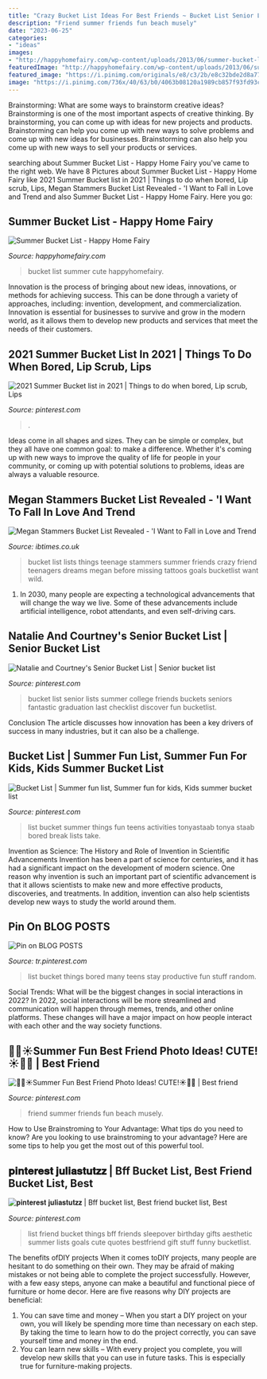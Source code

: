 ```yaml
---
title: "Crazy Bucket List Ideas For Best Friends ~ Bucket List Senior Lists Summer College Friends Buckets Seniors Fantastic Graduation Last Checklist Discover Fun Bucketlist"
description: "Friend summer friends fun beach musely"
date: "2023-06-25"
categories:
- "ideas"
images:
- "http://happyhomefairy.com/wp-content/uploads/2013/06/summer-bucket-list1.jpg"
featuredImage: "http://happyhomefairy.com/wp-content/uploads/2013/06/summer-bucket-list1.jpg"
featured_image: "https://i.pinimg.com/originals/e8/c3/2b/e8c32bde2d8a77d653c3bc294ff04ae1.jpg"
image: "https://i.pinimg.com/736x/40/63/b0/4063b08120a1989cb857f93fd93c6abb.jpg"
---
```



Brainstorming: What are some ways to brainstorm creative ideas?
Brainstorming is one of the most important aspects of creative thinking. By brainstorming, you can come up with ideas for new projects and products. Brainstorming can help you come up with new ways to solve problems and come up with new ideas for businesses. Brainstorming can also help you come up with new ways to sell your products or services.

	

		
searching about Summer Bucket List - Happy Home Fairy you've came to the right web. We have 8 Pictures about Summer Bucket List - Happy Home Fairy like 2021 Summer Bucket list in 2021 | Things to do when bored, Lip scrub, Lips, Megan Stammers Bucket List Revealed - &#039;I Want to Fall in Love and Trend and also Summer Bucket List - Happy Home Fairy. Here you go:
		
    
## Summer Bucket List - Happy Home Fairy

<img loading=lazy src="http://happyhomefairy.com/wp-content/uploads/2013/06/summer-bucket-list1.jpg" onerror="this.onerror=null;this.src='https://tse2.mm.bing.net/th?id=OIP.1aoilBS_HIG_EHiK4-DBxgHaLH&amp;pid=15.1';" alt="Summer Bucket List - Happy Home Fairy">

_Source: happyhomefairy.com_

>bucket list summer cute happyhomefairy. 

	

Innovation is the process of bringing about new ideas, innovations, or methods for achieving success. This can be done through a variety of approaches, including: invention, development, and commercialization. Innovation is essential for businesses to survive and grow in the modern world, as it allows them to develop new products and services that meet the needs of their customers.

    
## 2021 Summer Bucket List In 2021 | Things To Do When Bored, Lip Scrub, Lips

<img loading=lazy src="https://i.pinimg.com/originals/e7/b2/cf/e7b2cf1f7927e791493e56c9b2dd83b1.jpg" onerror="this.onerror=null;this.src='https://tse3.mm.bing.net/th?id=OIP.KDOAai-R5eUjYDWrUbMp4wHaK_&amp;pid=15.1';" alt="2021 Summer Bucket list in 2021 | Things to do when bored, Lip scrub, Lips">

_Source: pinterest.com_

>. 

	

Ideas come in all shapes and sizes. They can be simple or complex, but they all have one common goal: to make a difference. Whether it's coming up with new ways to improve the quality of life for people in your community, or coming up with potential solutions to problems, ideas are always a valuable resource.

    
## Megan Stammers Bucket List Revealed - &#039;I Want To Fall In Love And Trend

<img loading=lazy src="https://d.ibtimes.co.uk/en/full/308649/essential-things-do.jpg" onerror="this.onerror=null;this.src='https://tse4.mm.bing.net/th?id=OIP.zNMTbF8cTtqGkaVMPjT9wQHaFY&amp;pid=15.1';" alt="Megan Stammers Bucket List Revealed - &#039;I Want to Fall in Love and Trend">

_Source: ibtimes.co.uk_

>bucket list lists things teenage stammers summer friends crazy friend teenagers dreams megan before missing tattoos goals bucketlist want wild. 

	

1. In 2030, many people are expecting a technological advancements that will change the way we live. Some of these advancements include artificial intelligence, robot attendants, and even self-driving cars. 

    
## Natalie And Courtney&#039;s Senior Bucket List | Senior Bucket List

<img loading=lazy src="https://i.pinimg.com/originals/e8/c3/2b/e8c32bde2d8a77d653c3bc294ff04ae1.jpg" onerror="this.onerror=null;this.src='https://tse1.mm.bing.net/th?id=OIP.jaD8QRR3asmJItjBEyyxNwHaJ4&amp;pid=15.1';" alt="Natalie and Courtney&#039;s Senior Bucket List | Senior bucket list">

_Source: pinterest.com_

>bucket list senior lists summer college friends buckets seniors fantastic graduation last checklist discover fun bucketlist. 

	

Conclusion
The article discusses how innovation has been a key drivers of success in many industries, but it can also be a challenge.

    
## Bucket List | Summer Fun List, Summer Fun For Kids, Kids Summer Bucket List

<img loading=lazy src="https://i.pinimg.com/736x/dc/e3/ee/dce3ee3fa4d6bbd4da5efc1dfb0f1660.jpg" onerror="this.onerror=null;this.src='https://tse1.mm.bing.net/th?id=OIP.YyO5EUnOWIpP7H0FTSqIiQHaMH&amp;pid=15.1';" alt="Bucket List | Summer fun list, Summer fun for kids, Kids summer bucket list">

_Source: pinterest.com_

>list bucket summer things fun teens activities tonyastaab tonya staab bored break lists take. 

	

Invention as Science: The History and Role of Invention in Scientific Advancements
Invention has been a part of science for centuries, and it has had a significant impact on the development of modern science. One reason why invention is such an important part of scientific advancement is that it allows scientists to make new and more effective products, discoveries, and treatments. In addition, invention can also help scientists develop new ways to study the world around them.

    
## Pin On BLOG POSTS

<img loading=lazy src="https://i.pinimg.com/736x/dc/18/22/dc1822f927af628406ff204def237822.jpg" onerror="this.onerror=null;this.src='https://tse3.mm.bing.net/th?id=OIP.aRRV5QAtml0gY2lfZgBXBgHaLH&amp;pid=15.1';" alt="Pin on BLOG POSTS">

_Source: tr.pinterest.com_

>list bucket things bored many teens stay productive fun stuff random. 

	

Social Trends: What will be the biggest changes in social interactions in 2022?
In 2022, social interactions will be more streamlined and communication will happen through memes, trends, and other online platforms. These changes will have a major impact on how people interact with each other and the way society functions.

    
## 🌅🌊☀️Summer Fun Best Friend Photo Ideas! CUTE!☀️🌊🌅 | Best Friend

<img loading=lazy src="https://i.pinimg.com/originals/76/22/8b/76228bdcb24325d97ddd415dfe0382b4.jpg" onerror="this.onerror=null;this.src='https://tse4.mm.bing.net/th?id=OIP.O4O8Qrqr7X1wUA4NKm74KwHaLD&amp;pid=15.1';" alt="🌅🌊☀️Summer Fun Best Friend Photo Ideas! CUTE!☀️🌊🌅 | Best friend">

_Source: pinterest.com_

>friend summer friends fun beach musely. 

	

How to Use Brainstroming to Your Advantage: What tips do you need to know?
Are you looking to use brainstroming to your advantage? Here are some tips to help you get the most out of this powerful tool.

    
## 𝐩𝐢𝐧𝐭𝐞𝐫𝐞𝐬𝐭 𝐣𝐮𝐥𝐢𝐚𝐬𝐭𝐮𝐭𝐳𝐳 | Bff Bucket List, Best Friend Bucket List, Best

<img loading=lazy src="https://i.pinimg.com/736x/40/63/b0/4063b08120a1989cb857f93fd93c6abb.jpg" onerror="this.onerror=null;this.src='https://tse3.mm.bing.net/th?id=OIP.OHS6FtAWyvwdFHEQf0tA-AHaJ3&amp;pid=15.1';" alt="𝐩𝐢𝐧𝐭𝐞𝐫𝐞𝐬𝐭 𝐣𝐮𝐥𝐢𝐚𝐬𝐭𝐮𝐭𝐳𝐳 | Bff bucket list, Best friend bucket list, Best">

_Source: pinterest.com_

>list friend bucket things bff friends sleepover birthday gifts aesthetic summer lists goals cute quotes bestfriend gift stuff funny bucketlist. 

	

The benefits ofDIY projects
When it comes toDIY projects, many people are hesitant to do something on their own. They may be afraid of making mistakes or not being able to complete the project successfully. However, with a few easy steps, anyone can make a beautiful and functional piece of furniture or home decor. Here are five reasons why DIY projects are beneficial: 
1. You can save time and money – When you start a DIY project on your own, you will likely be spending more time than necessary on each step. By taking the time to learn how to do the project correctly, you can save yourself time and money in the end. 
2. You can learn new skills – With every project you complete, you will develop new skills that you can use in future tasks. This is especially true for furniture-making projects.

